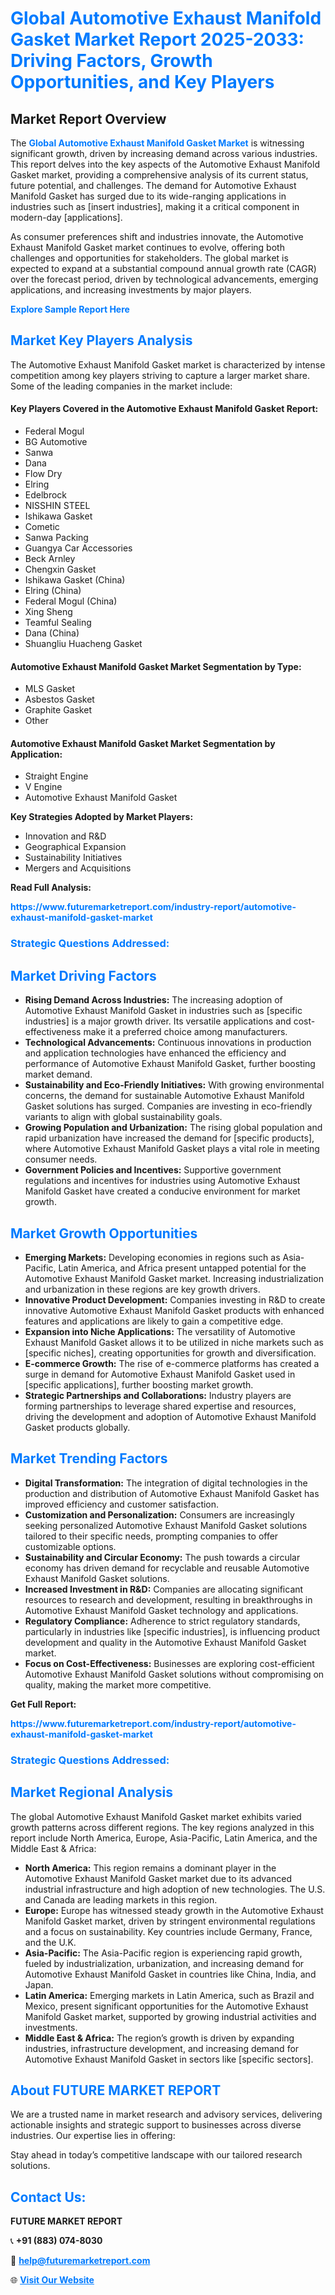 <h1 style="color: #007BFF;">Global Automotive Exhaust Manifold Gasket Market Report 2025-2033: Driving Factors, Growth Opportunities, and Key Players</h1>

<section id="overview">
<h2>Market Report Overview</h2>
<p>The <a href="https://www.futuremarketreport.com/industry-report/automotive-exhaust-manifold-gasket-market" style="color: #007BFF; text-decoration: none;"><strong>Global Automotive Exhaust Manifold Gasket Market</strong></a> is witnessing significant growth, driven by increasing demand across various industries. This report delves into the key aspects of the Automotive Exhaust Manifold Gasket market, providing a comprehensive analysis of its current status, future potential, and challenges. The demand for Automotive Exhaust Manifold Gasket has surged due to its wide-ranging applications in industries such as [insert industries], making it a critical component in modern-day [applications].</p>
<p>As consumer preferences shift and industries innovate, the Automotive Exhaust Manifold Gasket market continues to evolve, offering both challenges and opportunities for stakeholders. The global market is expected to expand at a substantial compound annual growth rate (CAGR) over the forecast period, driven by technological advancements, emerging applications, and increasing investments by major players.</p>
</section>

<section id="overview">
<p><a href="https://www.futuremarketreport.com/request-sample/reportId=126472" style="color: #007BFF; text-decoration: none;"><strong>Explore Sample Report Here</strong></a></p>
</section>

<section id="key-players">
<h2 style="color: #007BFF;">Market Key Players Analysis</h2>
<p>The Automotive Exhaust Manifold Gasket market is characterized by intense competition among key players striving to capture a larger market share. Some of the leading companies in the market include:</p>
<h4>Key Players Covered in the Automotive Exhaust Manifold Gasket Report:</h4>
<ul><li>Federal Mogul</li><li>BG Automotive</li><li>Sanwa</li><li>Dana</li><li>Flow Dry</li><li>Elring</li><li>Edelbrock</li><li>NISSHIN STEEL</li><li>Ishikawa Gasket</li><li>Cometic</li><li>Sanwa Packing</li><li>Guangya Car Accessories</li><li>Beck Arnley</li><li>Chengxin Gasket</li><li>Ishikawa Gasket (China)</li><li>Elring (China)</li><li>Federal Mogul (China)</li><li>Xing Sheng</li><li>Teamful Sealing</li><li>Dana (China)</li><li>Shuangliu Huacheng Gasket</li></ul>
<h4>Automotive Exhaust Manifold Gasket Market Segmentation by Type:</h4>
<ul><li>MLS Gasket</li><li>Asbestos Gasket</li><li>Graphite Gasket</li><li>Other</li></ul>

<h4>Automotive Exhaust Manifold Gasket Market Segmentation by Application:</h4>
<ul><li>Straight Engine</li><li>V Engine</li><li>Automotive Exhaust Manifold Gasket</li></ul>
<p><strong>Key Strategies Adopted by Market Players:</strong></p>
<ul>
<li>Innovation and R&D</li>
<li>Geographical Expansion</li>
<li>Sustainability Initiatives</li>
<li>Mergers and Acquisitions</li>
</ul>
</section>

<section>
<p><strong>Read Full Analysis: </strong></p><a href="https://www.futuremarketreport.com/industry-report/automotive-exhaust-manifold-gasket-market" style="color: #007BFF; text-decoration: none;"><strong>https://www.futuremarketreport.com/industry-report/automotive-exhaust-manifold-gasket-market</strong></a>
<h3 style="color: #007BFF;">Strategic Questions Addressed:</h3>
</section>

<section id="driving-factors">
<h2 style="color: #007BFF;">Market Driving Factors</h2>
<ul>
<li><strong>Rising Demand Across Industries:</strong> The increasing adoption of Automotive Exhaust Manifold Gasket in industries such as [specific industries] is a major growth driver. Its versatile applications and cost-effectiveness make it a preferred choice among manufacturers.</li>
<li><strong>Technological Advancements:</strong> Continuous innovations in production and application technologies have enhanced the efficiency and performance of Automotive Exhaust Manifold Gasket, further boosting market demand.</li>
<li><strong>Sustainability and Eco-Friendly Initiatives:</strong> With growing environmental concerns, the demand for sustainable Automotive Exhaust Manifold Gasket solutions has surged. Companies are investing in eco-friendly variants to align with global sustainability goals.</li>
<li><strong>Growing Population and Urbanization:</strong> The rising global population and rapid urbanization have increased the demand for [specific products], where Automotive Exhaust Manifold Gasket plays a vital role in meeting consumer needs.</li>
<li><strong>Government Policies and Incentives:</strong> Supportive government regulations and incentives for industries using Automotive Exhaust Manifold Gasket have created a conducive environment for market growth.</li>
</ul>
</section>

<section id="growth-opportunities">
<h2 style="color: #007BFF;">Market Growth Opportunities</h2>
<ul>
<li><strong>Emerging Markets:</strong> Developing economies in regions such as Asia-Pacific, Latin America, and Africa present untapped potential for the Automotive Exhaust Manifold Gasket market. Increasing industrialization and urbanization in these regions are key growth drivers.</li>
<li><strong>Innovative Product Development:</strong> Companies investing in R&D to create innovative Automotive Exhaust Manifold Gasket products with enhanced features and applications are likely to gain a competitive edge.</li>
<li><strong>Expansion into Niche Applications:</strong> The versatility of Automotive Exhaust Manifold Gasket allows it to be utilized in niche markets such as [specific niches], creating opportunities for growth and diversification.</li>
<li><strong>E-commerce Growth:</strong> The rise of e-commerce platforms has created a surge in demand for Automotive Exhaust Manifold Gasket used in [specific applications], further boosting market growth.</li>
<li><strong>Strategic Partnerships and Collaborations:</strong> Industry players are forming partnerships to leverage shared expertise and resources, driving the development and adoption of Automotive Exhaust Manifold Gasket products globally.</li>
</ul>
</section>

<section id="trending-factors">
<h2 style="color: #007BFF;">Market Trending Factors</h2>
<ul>
<li><strong>Digital Transformation:</strong> The integration of digital technologies in the production and distribution of Automotive Exhaust Manifold Gasket has improved efficiency and customer satisfaction.</li>
<li><strong>Customization and Personalization:</strong> Consumers are increasingly seeking personalized Automotive Exhaust Manifold Gasket solutions tailored to their specific needs, prompting companies to offer customizable options.</li>
<li><strong>Sustainability and Circular Economy:</strong> The push towards a circular economy has driven demand for recyclable and reusable Automotive Exhaust Manifold Gasket solutions.</li>
<li><strong>Increased Investment in R&D:</strong> Companies are allocating significant resources to research and development, resulting in breakthroughs in Automotive Exhaust Manifold Gasket technology and applications.</li>
<li><strong>Regulatory Compliance:</strong> Adherence to strict regulatory standards, particularly in industries like [specific industries], is influencing product development and quality in the Automotive Exhaust Manifold Gasket market.</li>
<li><strong>Focus on Cost-Effectiveness:</strong> Businesses are exploring cost-efficient Automotive Exhaust Manifold Gasket solutions without compromising on quality, making the market more competitive.</li>
</ul>
</section>

<section>
<p><strong>Get Full Report: </strong></p><a href="https://www.futuremarketreport.com/industry-report/automotive-exhaust-manifold-gasket-market" style="color: #007BFF; text-decoration: none;"><strong>https://www.futuremarketreport.com/industry-report/automotive-exhaust-manifold-gasket-market</strong></a>
<h3 style="color: #007BFF;">Strategic Questions Addressed:</h3>
</section>


<section id="regional-analysis">
<h2 style="color: #007BFF;">Market Regional Analysis</h2>
<p>The global Automotive Exhaust Manifold Gasket market exhibits varied growth patterns across different regions. The key regions analyzed in this report include North America, Europe, Asia-Pacific, Latin America, and the Middle East & Africa:</p>
<ul>
<li><strong>North America:</strong> This region remains a dominant player in the Automotive Exhaust Manifold Gasket market due to its advanced industrial infrastructure and high adoption of new technologies. The U.S. and Canada are leading markets in this region.</li>
<li><strong>Europe:</strong> Europe has witnessed steady growth in the Automotive Exhaust Manifold Gasket market, driven by stringent environmental regulations and a focus on sustainability. Key countries include Germany, France, and the U.K.</li>
<li><strong>Asia-Pacific:</strong> The Asia-Pacific region is experiencing rapid growth, fueled by industrialization, urbanization, and increasing demand for Automotive Exhaust Manifold Gasket in countries like China, India, and Japan.</li>
<li><strong>Latin America:</strong> Emerging markets in Latin America, such as Brazil and Mexico, present significant opportunities for the Automotive Exhaust Manifold Gasket market, supported by growing industrial activities and investments.</li>
<li><strong>Middle East & Africa:</strong> The region’s growth is driven by expanding industries, infrastructure development, and increasing demand for Automotive Exhaust Manifold Gasket in sectors like [specific sectors].</li>
</ul>
</section>

<footer>
<h2 style="color: #007BFF;">About FUTURE MARKET REPORT</h2>
<p>We are a trusted name in market research and advisory services, delivering actionable insights and strategic support to businesses across diverse industries. Our expertise lies in offering:</p>

<p>Stay ahead in today’s competitive landscape with our tailored research solutions.</p>

<h2 style="color: #007BFF;">Contact Us:</h2>
<p><strong>FUTURE MARKET REPORT</strong></p>
<p>📞 <strong>+91 (883) 074-8030</strong></p>
<p>📧 <strong><a href="mailto:help@futuremarketreport.com" style="color: #007BFF;">help@futuremarketreport.com</a></strong></p>
<p>🌐 <strong><a href="https://www.futuremarketreport.com/" style="color: #007BFF;">Visit Our Website</a></strong></p>
</footer>